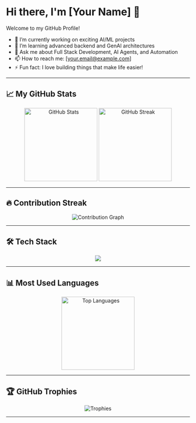 # Hi there, I'm [Your Name] 👋

Welcome to my GitHub Profile!

- 🔭 I’m currently working on exciting AI/ML projects
- 🌱 I’m learning advanced backend and GenAI architectures
- 💬 Ask me about Full Stack Development, AI Agents, and Automation
- 📫 How to reach me: [your.email@example.com]
- ⚡ Fun fact: I love building things that make life easier!

---

## 📈 My GitHub Stats

<p align="center">
  <img src="https://github-readme-stats.vercel.app/api?username=your-username&show_icons=true&theme=tokyonight" alt="GitHub Stats" height="200"/>
  <img src="https://github-readme-streak-stats.herokuapp.com/?user=your-username&theme=tokyonight" alt="GitHub Streak" height="200"/>
</p>

---

## 🔥 Contribution Streak

<p align="center">
  <img src="https://github-readme-activity-graph.cyclic.app/graph?username=your-username&theme=react-dark" alt="Contribution Graph" />
</p>

---

## 🛠️ Tech Stack

<div align="center">
  <img src="https://skillicons.dev/icons?i=python,typescript,nodejs,react,mongodb,express,fastapi,tailwind" />
</div>

---

## 📊 Most Used Languages

<p align="center">
  <img src="https://github-readme-stats.vercel.app/api/top-langs/?username=your-username&layout=compact&theme=tokyonight" alt="Top Languages" height="200"/>
</p>

---

## 🏆 GitHub Trophies

<p align="center">
  <img src="https://github-profile-trophy.vercel.app/?username=your-username&theme=algolia&no-frame=true&no-bg=true&margin-w=4" alt="Trophies" />
</p>

---
